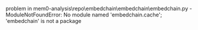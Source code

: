 problem in mem0-analysis\repo\embedchain\embedchain\embedchain.py - ModuleNotFoundError: No module named 'embedchain.cache'; 'embedchain' is not a package
